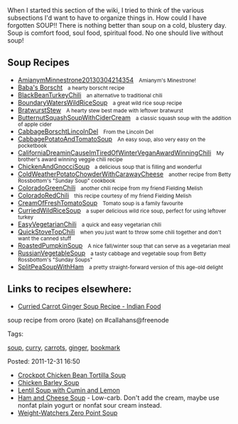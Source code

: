 <div id="wikitext">

When I started this section of the wiki, I tried to think of the various
subsections I'd want to have to organize things in. How could I have
forgotten SOUP!! There is nothing better than soup on a cold, blustery
day. Soup is comfort food, soul food, spiritual food. No one should live
without soup!

<div class="vspace">

</div>

Soup Recipes
------------

<div class="fpltemplate">

-   [AmianymMinnestrone20130304214354](http://wiki.tamouse.org?n=Recipes.AmianymMinnestrone20130304214354?action=print)
      <span style="font-size:83%">Amianym's Minestrone!</span>
-   [Baba's
    Borscht](http://wiki.tamouse.org?n=Recipes.BabasBorscht?action=print)
      <span style="font-size:83%">a hearty borscht recipe</span>
-   [BlackBeanTurkeyChili](http://wiki.tamouse.org?n=Recipes.BlackBeanTurkeyChili?action=print)
      <span style="font-size:83%">an alternative to traditional
    chili</span>
-   [BoundaryWatersWildRiceSoup](http://wiki.tamouse.org?n=Recipes.BoundaryWatersWildRiceSoup?action=print)
      <span style="font-size:83%">a great wild rice soup recipe</span>
-   [BratwurstStew](http://wiki.tamouse.org?n=Recipes.BratwurstStew?action=print)
      <span style="font-size:83%">A hearty stew best made with leftover
    bratwurst</span>
-   [ButternutSquashSoupWithCiderCream](http://wiki.tamouse.org?n=Recipes.ButternutSquashSoupWithCiderCream?action=print)
      <span style="font-size:83%">a classic squash soup with the
    addition of apple cider</span>
-   [CabbageBorschtLincolnDel](http://wiki.tamouse.org?n=Recipes.CabbageBorschtLincolnDel?action=print)
      <span style="font-size:83%">From the Lincoln Del</span>
-   [CabbagePotatoAndTomatoSoup](http://wiki.tamouse.org?n=Recipes.CabbagePotatoAndTomatoSoup?action=print)
      <span style="font-size:83%">An easy soup, also very easy on the
    pocketbook</span>
-   [CaliforniaDreaminCauseImTiredOfWinterVeganAwardWinningChili](http://wiki.tamouse.org?n=Recipes.CaliforniaDreaminCauseImTiredOfWinterVeganAwardWinningChili?action=print)
      <span style="font-size:83%">My brother's award winning veggie
    chili recipe</span>
-   [ChickenAndGnocciSoup](http://wiki.tamouse.org?n=Recipes.ChickenAndGnocciSoup?action=print)
      <span style="font-size:83%">a delicious soup that is filling and
    wonderful</span>
-   [ColdWeatherPotatoChowderWithCarawayCheese](http://wiki.tamouse.org?n=Recipes.ColdWeatherPotatoChowderWithCarawayCheese?action=print)
      <span style="font-size:83%">another recipe from Betty Rossbottom's
    "Sunday Soup" cookbook</span>
-   [ColoradoGreenChili](http://wiki.tamouse.org?n=Recipes.ColoradoGreenChili?action=print)
      <span style="font-size:83%">another chili recipe from my friend
    Fielding Melish</span>
-   [ColoradoRedChili](http://wiki.tamouse.org?n=Recipes.ColoradoRedChili?action=print)
      <span style="font-size:83%">this recipe courtesy of my friend
    Fielding Melish</span>
-   [CreamOfFreshTomatoSoup](http://wiki.tamouse.org?n=Recipes.CreamOfFreshTomatoSoup?action=print)
      <span style="font-size:83%">Tomato soup is a family
    favourite</span>
-   [CurriedWildRiceSoup](http://wiki.tamouse.org?n=Recipes.CurriedWildRiceSoup?action=print)
      <span style="font-size:83%">a super delicious wild rice soup,
    perfect for using leftover turkey</span>
-   [EasyVegetarianChili](http://wiki.tamouse.org?n=Recipes.EasyVegetarianChili?action=print)
      <span style="font-size:83%">a quick and easy vegetarian chili
    </span>
-   [QuickStoveTopChili](http://wiki.tamouse.org?n=Recipes.QuickStoveTopChili?action=print)
      <span style="font-size:83%">when you just want to throw some chili
    together and don't want the canned stuff</span>
-   [RoastedPumpkinSoup](http://wiki.tamouse.org?n=Recipes.RoastedPumpkinSoup?action=print)
      <span style="font-size:83%">A nice fall/winter soup that can serve
    as a vegetarian meal</span>
-   [RussianVegetableSoup](http://wiki.tamouse.org?n=Recipes.RussianVegetableSoup?action=print)
      <span style="font-size:83%">a tasty cabbage and vegetable soup
    from Betty Rossbottom's "Sunday Soups"</span>
-   [SplitPeaSoupWithHam](http://wiki.tamouse.org?n=Recipes.SplitPeaSoupWithHam?action=print)
      <span style="font-size:83%">a pretty straight-forward version of
    this age-old delight</span>

</div>

<div class="vspace">

</div>

Links to recipes elsewhere:
---------------------------

-   [Curried Carrot Ginger Soup Recipe - Indian
    Food](http://www.bellaonline.com/articles/art55015.asp)

<div class="indent">

soup recipe from ororo (kate) on \#callahans@freenode

</div>

<div class="indent">

Tags:
<div class="tags">

[soup](?action=tags&tag=soup), [curry](?action=tags&tag=curry),
[carrots](?action=tags&tag=carrots), [ginger](?action=tags&tag=ginger),
[bookmark](?action=tags&tag=bookmark)

</div>

<div class="indent">

Posted: 2011-12-31 16:50

</div>

</div>

-   [Crockpot Chicken Bean Tortilla
    Soup](http://www.cookingcache.com/crockpot/crockpotchickenbeantortillasoup.shtml)
-   [Chicken Barley
    Soup](http://www.cookingcache.com/soupsand/chickenbarleysoup.shtml)
-   [Lentil Soup with Cumin and
    Lemon](http://www.cookingcache.com/soupsand/lentilsoupwithcuminandlemon.shtml)
-   [Ham and Cheese
    Soup](http://www.cookingcache.com/lowcarb/hamandcheesesouplowcarb.shtml) -
    Low-carb. Don't add the cream, maybe use nonfat plain yogurt or
    nonfat sour cream instead.
-   [Weight-Watchers Zero Point
    Soup](http://www.cookingcache.com/lowfat/ww0pointsoup.shtml)

<div class="vspace">

</div>

</div>
